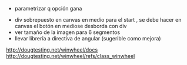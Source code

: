 + parametrizar q opción gana
* div sobrepuesto en canvas en medio para el start , se debe hacer en canvas el botón en mediose desborda con div
* ver tamaño de la imagen para 6 segmentos
* llevar librería a directiva de angular (sugerible como mejora)


http://dougtesting.net/winwheel/docs
http://dougtesting.net/winwheel/refs/class_winwheel

